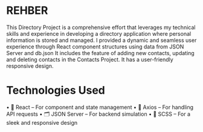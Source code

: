 
# REHBER
This Directory Project is a comprehensive effort that leverages my technical skills and experience in developing a directory application where personal information is stored and managed. I provided a dynamic and seamless user experience through React component structures using data from JSON Server and db.json
It includes the feature of adding new contacts, updating and deleting contacts in the Contacts Project.
It has a user-friendly responsive design.


# Technologies Used
• 🚀 React – For component and state management
• 🔗 Axios – For handling API requests
• 🗂️ JSON Server – For backend simulation
• 🎨 SCSS – For a sleek and responsive design
 
